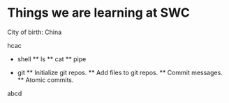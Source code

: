 Things we are learning at SWC
=============================
City of birth: China

hcac
* shell
** ls
** cat
** pipe

* git
** Initialize git repos.
** Add files to git repos.
** Commit messages.
** Atomic commits.

abcd
